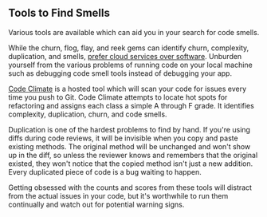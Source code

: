 ## Tools to Find Smells

Various tools are available which can aid you in your search for code smells.

While the churn, flog, flay, and reek gems can identify churn, complexity,
duplication, and smells, [prefer cloud services over
software](https://gist.github.com/adamwiggins/5687294). Unburden yourself
from the various problems of running code on your local machine such as
debugging code smell tools instead of debugging your app.

[Code Climate](https://codeclimate.com/) is a hosted tool which will scan your
code for issues every time you push to Git.  Code Climate attempts to locate hot
spots for refactoring and assigns each class a simple A through F grade. It
identifies complexity, duplication, churn, and code smells.

Duplication is one of the hardest problems to find by hand. If you're using
diffs during code reviews, it will be invisible when you copy and paste
existing methods. The original method will be unchanged and won't show up in the
diff, so unless the reviewer knows and remembers that the original existed, they
won't notice that the copied method isn't just a new addition. Every duplicated
piece of code is a bug waiting to happen.

Getting obsessed with the counts and scores from these tools will distract from
the actual issues in your code, but it's worthwhile to run them continually and
watch out for potential warning signs.
